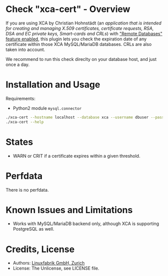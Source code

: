 # Check "xca-cert" - Overview

If you are using XCA by Christian Hohnstädt (an _application that is intended for creating and managing X.509 certificates, certificate requests, RSA, DSA and EC private keys, Smart-cards and CRLs_) with ["Remote Databases" feature enabled](https://hohnstaedt.de/xca/index.php/documentation/remote-databases), this plugin lets you check the expiration date of any certificate within those XCA MySQL/MariaDB databases. CRLs are also taken into account.

We recommend to run this check direclty on your database host, and just once a day.


# Installation and Usage

Requirements:
* Python2 module `mysql.connector`

```bash
./xca-cert --hostname localhost --database xca --username dbuser --password dbpass --prefix xca_prefix_ --warning 14 --critical 5 
./xca-cert --help
```


# States

* WARN or CRIT if a certificate expires within a given threshold.


# Perfdata

There is no perfdata.


# Known Issues and Limitations

* Works with MySQL/MariaDB backend only, although XCA is supporting PostgreSQL as well.


# Credits, License

* Authors: [Linuxfabrik GmbH, Zurich](https://www.linuxfabrik.ch)
* License: The Unlicense, see LICENSE file.